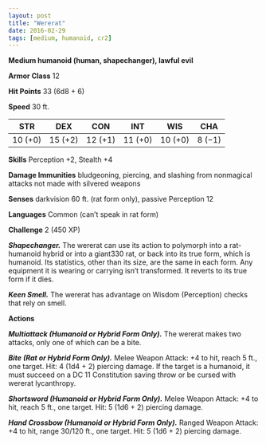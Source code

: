```yaml
---
layout: post
title: "Wererat"
date: 2016-02-29
tags: [medium, humanoid, cr2]
---
```


**Medium humanoid (human, shapechanger), lawful evil**

**Armor Class** 12

**Hit Points** 33 (6d8 + 6)

**Speed** 30 ft.

|   STR   |   DEX   |   CON   |   INT   |   WIS   |   CHA   |
|:-----:|:-----:|:-----:|:-----:|:-----:|:-----:|
| 10 (+0) | 15 (+2) | 12 (+1) | 11 (+0) | 10 (+0) | 8 (−1) |

**Skills** Perception +2, Stealth +4 

**Damage Immunities** bludgeoning, piercing, and slashing from nonmagical attacks not made with silvered weapons 

**Senses** darkvision 60 ft. (rat form only), passive Perception 12 

**Languages** Common (can’t speak in rat form) 

**Challenge** 2 (450 XP)

***Shapechanger.*** The wererat can use its action to polymorph into a rat-humanoid hybrid or into a giant330 rat, or back into its true form, which is humanoid. Its statistics, other than its size, are the same in each form. Any equipment it is wearing or carrying isn’t transformed. It reverts to its true form if it dies. 

***Keen Smell.*** The wererat has advantage on Wisdom (Perception) checks that rely on smell. 

**Actions** 

***Multiattack (Humanoid or Hybrid Form Only).*** The wererat makes two attacks, only one of which can be a bite. 

***Bite (Rat or Hybrid Form Only).*** Melee Weapon Attack: +4 to hit, reach 5 ft., one target. Hit: 4 (1d4 + 2) piercing damage. If the target is a humanoid, it must succeed on a DC 11 Constitution saving throw or be cursed with wererat lycanthropy. 

***Shortsword (Humanoid or Hybrid Form Only).*** Melee Weapon Attack: +4 to hit, reach 5 ft., one target. Hit: 5 (1d6 + 2) piercing damage. 

***Hand Crossbow (Humanoid or Hybrid Form Only).*** Ranged Weapon Attack: +4 to hit, range 30/120 ft., one target. Hit: 5 (1d6 + 2) piercing damage.